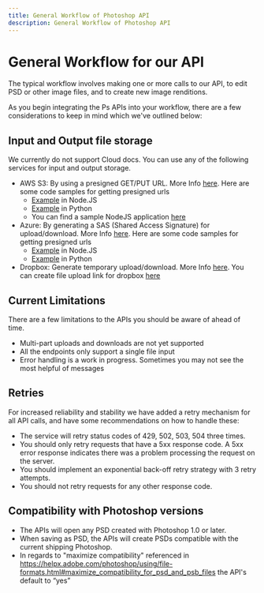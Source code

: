 ```yaml
---
title: General Workflow of Photoshop API
description: General Workflow of Photoshop API
---
```

# General Workflow for our API

The typical workflow involves making one or more calls to our API, to edit PSD or other image files, and to create new image renditions.

As you begin integrating the Ps APIs into your workflow, there are a few considerations to keep in mind which we've outlined below:

## Input and Output file storage

We currently do not support Cloud docs. You can use any of the following services for input and output storage.
- AWS S3: By using a presigned GET/PUT URL. More Info [here](https://docs.aws.amazon.com/AmazonS3/latest/userguide/PresignedUrlUploadObject.html).
  Here are some code samples for getting presigned urls
  - [Example](https://github.com/AdobeDocs/cis-photoshop-api-docs/tree/main/sample-code/storage-app/aws-s3/presignedURLs.js) in Node.JS
  - [Example](https://github.com/AdobeDocs/cis-photoshop-api-docs/tree/main/sample-code/storage-app/aws-s3/presignedURLs.js) in Python
  - You can find a sample NodeJS application [here](https://github.com/AdobeDocs/cis-photoshop-api-docs/tree/main/sample-code/storage-app/aws-s3/example.js)
- Azure: By generating a SAS (Shared Access Signature) for upload/download. More Info [here](https://azuresdkdocs.blob.core.windows.net/$web/python/azure-storage-blob/12.9.0/index.html).
  Here are some code samples for getting presigned urls
  - [Example](https://github.com/AdobeDocs/cis-photoshop-api-docs/tree/main/sample-code/storage-app/azure/presignedURLs.js) in Node.JS
  - [Example](https://github.com/AdobeDocs/cis-photoshop-api-docs/tree/main/sample-code/storage-app/azure/presignedURLs.js) in Python
- Dropbox: Generate temporary upload/download. More Info [here](https://www.dropbox.com/developers/documentation).
  You can create file upload link for dropbox [here](https://www.dropbox.com/developers/documentation/http/documentation#files-get_temporary_upload_link)

## Current Limitations
There are a few limitations to the APIs you should be aware of ahead of time.  
- Multi-part uploads and downloads are not yet supported
- All the endpoints only support a single file input
- Error handling is a work in progress. Sometimes you may not see the most helpful of messages

## Retries
For increased reliability and stability we have added a retry mechanism for all API calls, and have some recommendations on how to handle these:
- The service will retry status codes of 429, 502, 503, 504 three times.
- You should only retry requests that have a 5xx response code. A 5xx error response indicates there was a problem processing the request on the server.
- You should implement an exponential back-off retry strategy with 3 retry attempts.
- You should not retry requests for any other response code.

## Compatibility with Photoshop versions

- The APIs will open any PSD created with Photoshop 1.0 or later.
- When saving as PSD, the APIs will create PSDs compatible with the current shipping Photoshop.
- In regards to "maximize compatibility" referenced in https://helpx.adobe.com/photoshop/using/file-formats.html#maximize_compatibility_for_psd_and_psb_files  the API's default to “yes”
